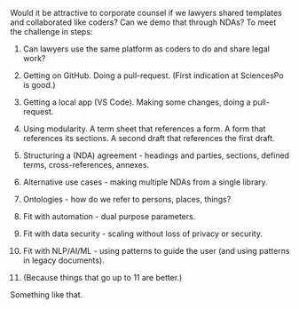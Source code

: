 Would it be attractive to corporate counsel if we lawyers shared templates and collaborated like coders?  Can we demo that through NDAs?  To meet the challenge in steps:

1. Can lawyers use the same platform as coders to do and share legal work? 

2.  Getting on GitHub.  Doing a pull-request.  (First indication at SciencesPo is good.)

3.  Getting a local app (VS Code).  Making some changes, doing a pull-request.

4.  Using modularity.  A term sheet that references a form.  A form that references its sections.  A second draft that references the first draft.

5.  Structuring a (NDA) agreement - headings and parties, sections, defined terms, cross-references, annexes.

6.  Alternative use cases - making multiple NDAs from a single library.

7.  Ontologies - how do we refer to persons, places, things?

8.  Fit with automation - dual purpose parameters. 

9.  Fit with data security - scaling without loss of privacy or security.

10.  Fit with NLP/AI/ML - using patterns to guide the user (and using patterns in legacy documents).

11.  (Because things that go up to 11 are better.)

Something like that.